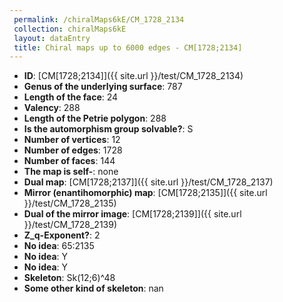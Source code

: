 ```yaml
--- 
 permalink: /chiralMaps6kE/CM_1728_2134 
 collection: chiralMaps6kE
 layout: dataEntry
 title: Chiral maps up to 6000 edges - CM[1728;2134]
---
```


- **ID**: [CM[1728;2134]]({{ site.url }}/test/CM_1728_2134)
- **Genus of the underlying surface**: 787
- **Length of the face**: 24
- **Valency**: 288
- **Length of the Petrie polygon**: 288
- **Is the automorphism group solvable?**: S
- **Number of vertices**: 12
- **Number of edges**: 1728
- **Number of faces**: 144
- **The map is self-**: none
- **Dual map**: [CM[1728;2137]]({{ site.url }}/test/CM_1728_2137)
- **Mirror (enantihomorphic) map**: [CM[1728;2135]]({{ site.url }}/test/CM_1728_2135)
- **Dual of the mirror image**: [CM[1728;2139]]({{ site.url }}/test/CM_1728_2139)
- **Z_q-Exponent?**: 2
- **No idea**:  65:2135
- **No idea**: Y
- **No idea**: Y
- **Skeleton**: Sk(12;6)^48
- **Some other kind of skeleton**: nan
